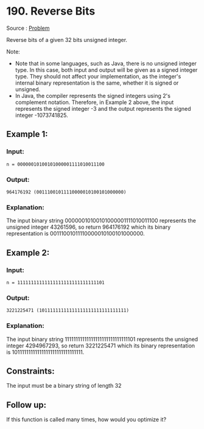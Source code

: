 # 190. Reverse Bits

Source : [Problem](https://leetcode.com/problems/reverse-bits)

Reverse bits of a given 32 bits unsigned integer.

Note:

- Note that in some languages, such as Java, there is no unsigned integer type. In this case, both input and output will be given as a signed integer type. They should not affect your implementation, as the integer's internal binary representation is the same, whether it is signed or unsigned.
- In Java, the compiler represents the signed integers using 2's complement notation. Therefore, in Example 2 above, the input represents the signed integer -3 and the output represents the signed integer -1073741825.

## Example 1:

### Input:

    n = 00000010100101000001111010011100

### Output:

    964176192 (00111001011110000010100101000000)

### Explanation:

The input binary string 00000010100101000001111010011100 represents the unsigned integer 43261596, so return 964176192 which its binary representation is 00111001011110000010100101000000.

## Example 2:

### Input:

    n = 11111111111111111111111111111101

### Output:

    3221225471 (10111111111111111111111111111111)

### Explanation:

The input binary string 11111111111111111111111111111101 represents the unsigned integer 4294967293, so return 3221225471 which its binary representation is 10111111111111111111111111111111.

## Constraints:

The input must be a binary string of length 32

## Follow up:

If this function is called many times, how would you optimize it?
